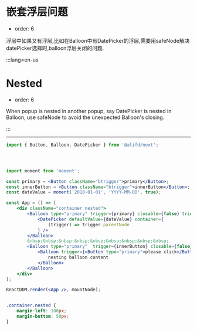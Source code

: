 # 嵌套浮层问题

- order: 6

浮层中如果又有浮层,比如在Balloon中有DatePicker的浮层,需要用safeNode解决datePicker选择时,balloon浮层关闭的问题.

:::lang=en-us
# Nested

- order: 6

When popup is nested in another popup, say DatePicker is nested in Balloon, use safeNode to avoid the unexpected Balloon's closing. 

:::

---

````jsx
import { Button, Balloon, DatePicker } from '@alifd/next';




import moment from 'moment';

const primary = <Button className="btrigger">primary</Button>;
const innerButton = <Button className="btrigger">innerButton</Button>;
const dateValue = moment('2018-01-01', 'YYYY-MM-DD', true);

const App = () => (
    <div className="container nested">
        <Balloon type="primary" trigger={primary} closable={false} triggerType="click">
            <DatePicker defaultValue={dateValue} container={
                (trigger) => trigger.parentNode
            } />
        </Balloon>
        &nbsp;&nbsp;&nbsp;&nbsp;&nbsp;&nbsp;&nbsp;&nbsp;&nbsp;
        <Balloon type="primary"  trigger={innerButton} closable={false} triggerType="click">
            <Balloon trigger={<Button type="primary">please click</Button>} container={(trigger) => trigger.parentNode} triggerType="click">
                nesting balloon content
            </Balloon>
        </Balloon>
    </div>
);

ReactDOM.render(<App />, mountNode);

````

```css

.container.nested {
    margin-left: 100px;
    margin-bottom: 50px;
}

```
